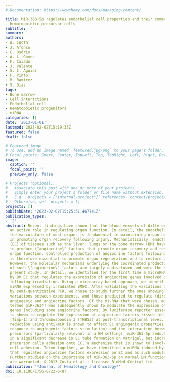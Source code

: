 ```yaml
---
# Documentation: https://wowchemy.com/docs/managing-content/

title: MiR-363-5p regulates endothelial cell properties and their communication with
  hematopoietic precursor cells
subtitle: ''
summary: ''
authors:
- A. Costa
- J. Afonso
- C. Osório
- A. L. Gomes
- F. Caiado
- J. Valente
- S. I. Aguiar
- F. Pinto
- M. Ramirez
- S. Dias
tags:
- Bone marrow
- Cell interactions
- Endothelial cell
- Hematopoietic progenitors
- miRNA
categories: []
date: '2013-01-01'
lastmod: 2023-02-02T15:19:33Z
featured: false
draft: false

# Featured image
# To use, add an image named `featured.jpg/png` to your page's folder.
# Focal points: Smart, Center, TopLeft, Top, TopRight, Left, Right, BottomLeft, Bottom, BottomRight.
image:
  caption: ''
  focal_point: ''
  preview_only: false

# Projects (optional).
#   Associate this post with one or more of your projects.
#   Simply enter your project's folder or file name without extension.
#   E.g. `projects = ["internal-project"]` references `content/project/deep-learning/index.md`.
#   Otherwise, set `projects = []`.
projects: []
publishDate: '2023-02-02T15:25:31.467741Z'
publication_types:
- '2'
abstract: Recent findings have shown that the blood vessels of different organs exert
  an active role in regulating organ function. In detail, the endothelium that aligns
  the vasculature of most organs is fundamental in maintaining organ homeostasis and
  in promoting organ recovery following injury. Mechanistically, endothelial cells
  (EC) of tissues such as the liver, lungs or the bone marrow (BM) have been shown
  to produce \"angiocrine\" factors that promote organ recovery and restore normal
  organ function. Controlled production of angiocrine factors following organ injury
  is therefore essential to promote organ regeneration and to restore organ function.
  However, the molecular mechanisms underlying the coordinated production and function
  of such \"angiocrine\" factors are largely undisclosed and were the subject of the
  present study. In detail, we identified for the first time a microRNA (miRNA) expressed
  by BM EC that regulates the expression of angiocrine genes involved in BM recovery
  following irradiation. Using a microarray-based approach, we identified several
  miRNA expressed by irradiated BMEC. After validating the variations in miRNA expression
  by semi-quantitative PCR, we chose to study further the ones showing consistent
  variations between experiments, and those predicted to regulate (directly or indirectly)
  angiogenic and angiocrine factors. Of the mi-RNA that were chosen, miR-363-5p (previously
  termed miR-363*) was subsequently shown to modulate the expression of numerous EC-specific
  genes including some angiocrine factors. By luciferase reporter assays, miR-363-5p
  is shown to regulate the expression of angiocrine factors tissue inhibitor of metalloproteinases-1
  (Timp-1) and thrombospondin 3 (THBS3) at post-transcriptional level. Moreover, miR-363-5p
  reduction using anti-miR is shown to affect EC angiogenic properties (such as the
  response to angiogenic factors stimulation) and the interaction between EC and hematopoietic
  precursors (particularly relevant in a BM setting). miR-363-5p reduction resulted
  in a significant decrease in EC tube formation on matrigel, but increased hematopoietic
  precursor cells adhesion onto EC, a mechanism that is shown to involve kit ligand-mediated
  cell adhesion. Taken together, we have identified a miRNA induced by irradiation
  that regulates angiocrine factors expression on EC and as such modulates EC properties.
  Further studies on the importance of miR-363-5p on normal BM function and in disease
  are warranted. © 2013 Costa et al.; licensee BioMed Central Ltd.
publication: '*Journal of Hematology and Oncology*'
doi: 10.1186/1756-8722-6-87
---
```

